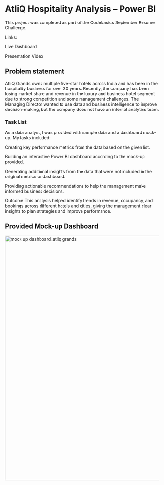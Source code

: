 # AtliQ Hospitality Analysis – Power BI
This project was completed as part of the Codebasics September Resume Challenge.

Links:

Live Dashboard

Presentation Video

## Problem statement
AtliQ Grands owns multiple five-star hotels across India and has been in the hospitality business for over 20 years. Recently, the company has been losing market share and revenue in the luxury and business hotel segment due to strong competition and some management challenges. The Managing Director wanted to use data and business intelligence to improve decision-making, but the company does not have an internal analytics team.

### Task List
As a data analyst, I was provided with sample data and a dashboard mock-up. My tasks included:

Creating key performance metrics from the data based on the given list.

Building an interactive Power BI dashboard according to the mock-up provided.

Generating additional insights from the data that were not included in the original metrics or dashboard.

Providing actionable recommendations to help the management make informed business decisions.

Outcome
This analysis helped identify trends in revenue, occupancy, and bookings across different hotels and cities, giving the management clear insights to plan strategies and improve performance.

## Provided Mock-up Dashboard

<img width="1280" height="800" alt="mock up dashboard_atliq grands" src="https://github.com/user-attachments/assets/edb8983f-c87b-42c6-8369-a50086daaabe" />
